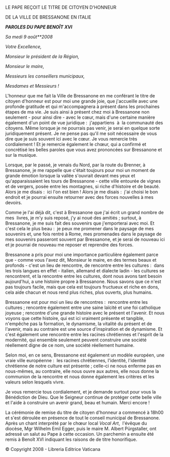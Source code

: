LE PAPE REÇOIT LE TITRE DE CITOYEN D'HONNEUR

DE LA VILLE DE BRESSANONE EN ITALIE

***PAROLES DU PAPE BENOÎT XVI***

*Sa* *medi 9* *août**2008*

*Votre Excellence,*

*Monsieur le président de la Région,*

*Monsieur le maire,*

*Messieurs les conseillers municipaux,*

*Mesdames et Messieurs !*

L'honneur que me fait la Ville de Bressanone en me conférant le titre de citoyen d'honneur est pour moi une grande joie, que j'accueille avec une profonde gratitude et qui m'accompagnera à présent dans les prochaines étapes de ma vie. Je suis ainsi à présent chez moi à Bressanone non seulement - pour ainsi dire - avec le cœur, mais d'une certaine manière également d'un point de vue juridique :  j'appartiens  à  la communauté des citoyens. Même lorsque je ne pourrais pas venir, je serai en quelque sorte juridiquement présent. Je ne pense pas qu'il me soit nécessaire de vous dire que je suis souvent ici avec le cœur. Je vous remercie très cordialement ! Et je remercie également le chœur, qui a confirmé et concrétisé les belles paroles que vous avez prononcées sur Bressanone et sur la musique.

Lorsque, par le passé, je venais du Nord, par la route du Brenner, à Bressanone, je me rappelle que c'était toujours pour moi un moment de grande émotion lorsque la vallée s'ouvrait devant mes yeux et qu'apparaissaient les tours de Bressanone - cette ville entourée de vignes et de vergers, posée entre les montagnes, si riche d'histoire et de beauté. Alors je me disais :  ici l'on est bien ! Alors je me disais :  j'ai choisi le bon endroit et je pourrai ensuite retourner avec des forces nouvelles à mes devoirs.

Comme je l'ai déjà dit, c'est à Bressanone que j'ai écrit un grand nombre de mes  livres, je m'y suis reposé, j'y ai noué des amitiés ; surtout, à Bressanone, je me suis fait des souvenirs que j'emporterai avec moi. Et c'est cela le plus beau :  je peux me promener dans le paysage de mes souvenirs et, une fois rentré à Rome, mes promenades dans le paysage de mes souvenirs passeront souvent par Bressanone, et je serai de nouveau ici et je pourrai de nouveau me reposer et reprendre des forces.

Bressanone a pris pour moi une importance particulière également parce que - comme vous l'avez dit, Monsieur le maire, en des termes beaux et profonds - c'est un lieu de rencontre, de rencontre entre les cultures :  dans les trois langues en effet - italien, allemand et dialecte ladin - les cultures se rencontrent, et la rencontre entre les cultures, dont nous avons tant besoin aujourd'hui, a une histoire propre à Bressanone. Nous savons que ce n'est pas toujours facile, mais que cela est toujours fructueux et riche en dons, cela aide chacun et nous rend plus riches, plus ouverts, plus humains.

Bressanone est pour moi un lieu de rencontres :  rencontre entre les cultures ; rencontre également entre une saine laïcité et une foi catholique joyeuse ; rencontre d'une grande histoire avec le présent et l'avenir. Et nous voyons que cette histoire, qui est ici vraiment présente et tangible, n'empêche pas la formation, le dynamisme, la vitalité du présent et de l'avenir, mais au contraire est une source d'inspiration et de dynamisme. Et c'est également une rencontre entre les racines chrétiennes et l'esprit de la modernité, qui ensemble seulement peuvent construire une société réellement digne de ce nom, une société réellement humaine.

Selon moi, en ce sens, Bressanone est également un modèle européen, une vraie ville européenne :  les racines chrétiennes, l'identité, l'identité chrétienne de notre culture est présente ; celle-ci ne nous enferme pas en nous-mêmes, au contraire, elle nous ouvre aux autres, elle nous donne la communion de la rencontre et nous donne également les critères et les valeurs selon lesquels vivre.

Je vous remercie tous cordialement, et je demande surtout pour vous la Bénédiction de Dieu. Que le Seigneur continue de protéger cette belle ville et l'aide à construire un avenir grand, beau et humain. Merci encore !

La cérémonie de remise du titre de citoyen d'honneur a commencé à 18h00 et s'est déroulée en présence de tout le conseil municipal de Bressanone. Après un chant interprété par le chœur local *Vocal Art*,  l'évêque du diocèse, Mgr Wilhelm Emil Egger, puis le maire M. Albert Pürgstaller, ont adressé un salut au Pape à cette occasion. Un parchemin a ensuite été remis à Benoît XVI indiquant les raisons de de titre honorifique.

© Copyright 2008 - Libreria Editrice Vaticana